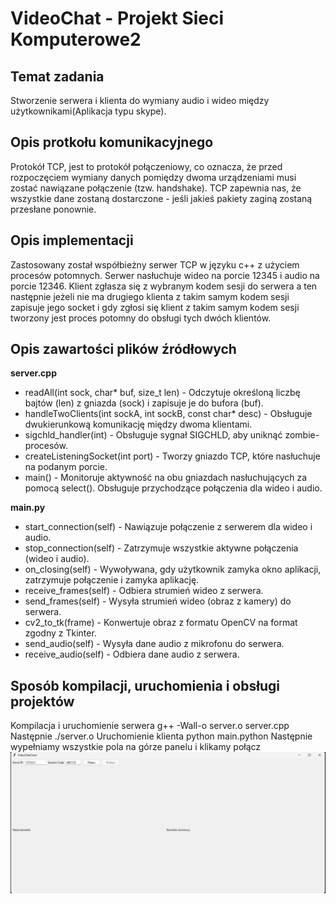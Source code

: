 # VideoChat - Projekt Sieci Komputerowe2
## Temat zadania
Stworzenie serwera i klienta do wymiany audio i wideo między użytkownikami(Aplikacja typu skype).
## Opis protkołu komunikacyjnego
Protokół TCP, jest to protokół połączeniowy, co oznacza, że przed rozpoczęciem wymiany danych pomiędzy dwoma urządzeniami musi zostać nawiązane połączenie (tzw. handshake). TCP zapewnia nas, że wszystkie dane zostaną dostarczone - jeśli jakieś pakiety zaginą zostaną przesłane ponownie.
## Opis implementacji
Zastosowany został współbieżny serwer TCP w języku c++ z użyciem procesów potomnych. Serwer nasłuchuje wideo na porcie 12345 i audio na porcie 12346. Klient zgłasza się z wybranym kodem sesji do serwera a ten następnie jeżeli nie ma drugiego klienta z takim samym kodem sesji zapisuje jego socket i gdy zgłosi się klient z takim samym kodem sesji tworzony jest proces potomny do obsługi tych dwóch klientów.
## Opis zawartości plików źródłowych
**server.cpp**
- readAll(int sock, char* buf, size_t len) - Odczytuje określoną liczbę bajtów (len) z gniazda (sock) i zapisuje je do bufora (buf).
- handleTwoClients(int sockA, int sockB, const char* desc) - Obsługuje dwukierunkową komunikację między dwoma klientami.
- sigchld_handler(int) - Obsługuje sygnał SIGCHLD, aby uniknąć zombie-procesów.
- createListeningSocket(int port) - Tworzy gniazdo TCP, które nasłuchuje na podanym porcie.
- main() - Monitoruje aktywność na obu gniazdach nasłuchujących za pomocą select(). Obsługuje przychodzące połączenia dla wideo i audio.


**main.py**
- start_connection(self) - Nawiązuje połączenie z serwerem dla wideo i audio.
- stop_connection(self) - Zatrzymuje wszystkie aktywne połączenia (wideo i audio).
- on_closing(self) - Wywoływana, gdy użytkownik zamyka okno aplikacji, zatrzymuje połączenie i zamyka aplikację.
- receive_frames(self) - Odbiera strumień wideo z serwera.
- send_frames(self) - Wysyła strumień wideo (obraz z kamery) do serwera.
- cv2_to_tk(frame) - Konwertuje obraz z formatu OpenCV na format zgodny z Tkinter.
- send_audio(self) - Wysyła dane audio z mikrofonu do serwera.
- receive_audio(self) - Odbiera dane audio z serwera.
## Sposób kompilacji, uruchomienia i obsługi projektów
Kompilacja i uruchomienie serwera g++ -Wall-o server.o server.cpp Następnie ./server.o
Uruchomienie klienta python main.python
Następnie wypełniamy wszystkie pola na górze panelu i klikamy połącz
![GUI klienta](gui.jpg)
